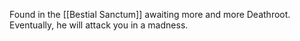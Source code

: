 Found in the [[Bestial Sanctum]] awaiting more and more Deathroot.
Eventually, he will attack you in a madness.